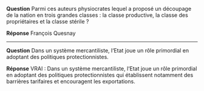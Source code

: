 **Question**
Parmi ces auteurs physiocrates lequel a proposé un découpage de la nation en trois grandes classes : la classe productive, la classe des propriétaires et la classe stérile ?

**Réponse**
François Quesnay

---

**Question**
Dans un système mercantiliste, l‘Etat joue un rôle primordial en adoptant des politiques protectionnistes.

**Réponse**
VRAI : Dans un système mercantiliste, l‘Etat joue un rôle primordial en adoptant des politiques protectionnistes qui établissent notamment des barrières tarifaires et encouragent les exportations.
